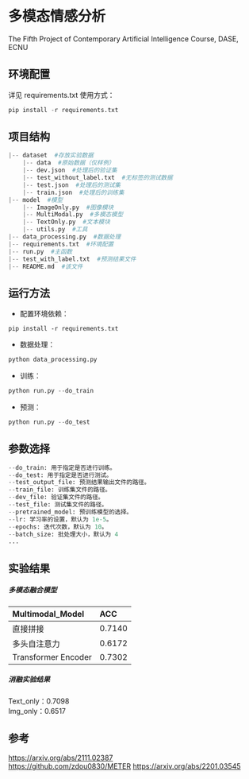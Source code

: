 # 多模态情感分析
The Fifth Project of Contemporary Artificial Intelligence Course, DASE, ECNU


## 环境配置

详见 requirements.txt 使用方式：

```py
pip install -r requirements.txt
```



## 项目结构

```py
|-- dataset  #存放实验数据
    |-- data  #原始数据（仅样例）
    |-- dev.json  #处理后的验证集
    |-- test_without_label.txt  #无标签的测试数据
    |-- test.json  #处理后的测试集
    |-- train.json  #处理后的训练集
|-- model  #模型
    |-- ImageOnly.py  #图像模块
    |-- MultiModal.py  #多模态模型
    |-- TextOnly.py  #文本模块
    |-- utils.py  #工具
|-- data_processing.py  #数据处理
|-- requirements.txt  #环境配置
|-- run.py  #主函数
|-- test_with_label.txt  #预测结果文件
|-- README.md  #该文件
```



## 运行方法

- 配置环境依赖：

```
pip install -r requirements.txt
```

- 数据处理：

```py
python data_processing.py
```

- 训练：

```py
python run.py --do_train
```

- 预测：

```py
python run.py --do_test
```



## 参数选择

```py
--do_train: 用于指定是否进行训练。
--do_test: 用于指定是否进行测试。
--test_output_file: 预测结果输出文件的路径。
--train_file: 训练集文件的路径。
--dev_file: 验证集文件的路径。
--test_file: 测试集文件的路径。
--pretrained_model: 预训练模型的选择。
--lr: 学习率的设置，默认为 1e-5。
--epochs: 迭代次数，默认为 10。
--batch_size: 批处理大小，默认为 4
...
```



## 实验结果

##### 多模态融合模型

| Multimodal_Model                                                    | ACC        |
| :------------------------------------------------------- | :--------- |
| 直接拼接                                 | 0.7140    |
| 多头自注意力                                   | 0.6172    |
| Transformer Encoder | 0.7302 |

##### 消融实验结果

Text_only：0.7098   
Img_only：0.6517 

## 参考
https://arxiv.org/abs/2111.02387    
https://github.com/zdou0830/METER
https://arxiv.org/abs/2201.03545

